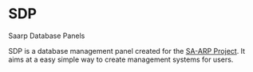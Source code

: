 # SDP
Saarp Database Panels


SDP is a database management panel created for the [SA-ARP Project](https://github.com/rt-2/sa-arp).
It aims at a easy simple way to create management systems for users.
